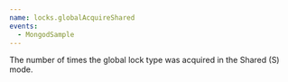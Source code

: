 ```yaml
---
name: locks.globalAcquireShared
events:
  - MongodSample
---
```


The number of times the global lock type was acquired in the Shared (S) mode.